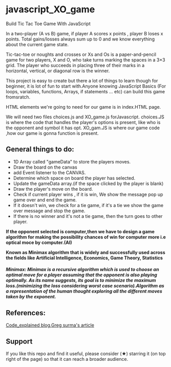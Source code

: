 # javascript_XO_game

Build Tic Tac Toe Game With JavaScript

In a two-player (A vs B) game, if player A scores x points , player B loses x points. Total gains/losses always sum up to 0 and we know everything about the current game state.

Tic-tac-toe or noughts and crosses or Xs and Os is a paper-and-pencil game for two players, X and O, who take turns marking the spaces in a 3×3 grid. The player who succeeds in placing three of their marks in a horizontal, vertical, or diagonal row is the winner.

This project is easy to create but there a lot of things to learn though for beginner, it is lot of fun to start with.Anyone knowing  JavaScript Basics (For loops, variables, functions, Arrays, if statements ... etc) can build this game fromsratch.

HTML elements we're going to need for our game is in index.HTML page.

We will need two files choices.js and XO_game.js forJavascript. choices.JS is where the code that handles the player's options is present, like who is the opponent and symbol it has opt. XO_gam.JS is where our game code ,how our game is gonna function is present.


## General things to do:
* 1D Array called "gameData" to store the players moves.
* Draw the board on the canvas
* add Event listener to the CANVAS.
* Determine which space on board the player has selected.
* Update the gameData array.(if the space clicked by the player is blank)
* Draw the player's move on the board.
* Check if current player wins , if it is win, We show the message pop up game over and end the game.
* If it doesn't win, we check for a tie game, if it's a tie we show the game over message and stop the game.
* If there is no winner and it's not a tie game, then the turn goes to other player.

**If the opponent selected is computer,then we have to design a game algorithm for making the possibility chances of win for computer more i.e optical moce by computer.(AI)**

**Known as Minimax algorithm that is widely and successfully used across the fields like Artificial Intelligence, Economics, Game Theory, Statistics**

##### Minimax: Minimax is a recursive algorithm which is used to choose an optimal move for a player assuming that the opponent is also playing optimally. As its name suggests, its goal is to minimize the maximum loss.(minimizing the loss considering worst case scenario).Algorithm as a representation of the human thought exploring all the different moves taken by the exponent.


## References:
[Code_explained blog](https://www.codeexplained.org/),[Greg surma's article](https://towardsdatascience.com/tic-tac-toe-creating-unbeatable-ai-with-minimax-algorithm-8af9e52c1e7d) 


## Support 

If you like this repo and find it useful, please consider (★) starring it (on top right of the page) so that it can reach a broader audience.



